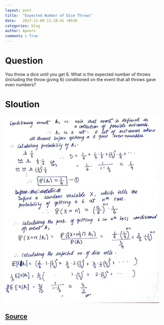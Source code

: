 ```yaml
---
layout: post
title:  "Expected Number of Dice Throws"
date:   2017-11-09 11:18:41 +0530
categories: blog
author: Apoorv
comments : True
---
```

# Question
You throw a dice until you get 6. What is the expected number of throws (including the throw giving 6) conditioned on the event that all throws gave even numbers?

# Sloution
![Solution](/images/Dice-Throws.jpg)

## [Source](https://gilkalai.wordpress.com/2017/09/07/tyi-30-expected-number-of-dice-throws/)
